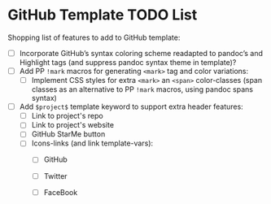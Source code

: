 GitHub Template TODO List
=========================

Shopping list of features to add to GitHub template:

- [ ]   Incorporate GitHub’s syntax coloring scheme readapted to pandoc’s and Highlight tags (and suppress pandoc syntax theme in template)?
- [ ]   Add PP `!mark` macros for generating `<mark>` tag and color variations:
    - [ ]   Implement CSS styles for extra `<mark>` an `<span>` color-classes (span classes as an alternative to PP `!mark` macros, using pandoc spans syntax)
- [ ]   Add `$project$` template keyword to support extra header features:
    + [ ]   Link to project's repo
    + [ ]   Link to project's website
    + [ ]   GitHub StarMe button
    + [ ]   Icons-links (and link template-vars):
        * [ ]   GitHub
        * [ ]   Twitter
        * [ ]   FaceBook

